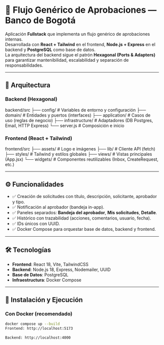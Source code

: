 # 🚀 Flujo Genérico de Aprobaciones — Banco de Bogotá
 
Aplicación **Fullstack** que implementa un flujo genérico de aprobaciones internas.  
Desarrollada con **React + Tailwind** en el frontend, **Node.js + Express** en el backend y **PostgreSQL** como base de datos.  
La arquitectura del backend sigue el patrón **Hexagonal (Ports & Adapters)** para garantizar mantenibilidad, escalabilidad y separación de responsabilidades.
 
---
 
## 📐 Arquitectura
 
### Backend (Hexagonal)
backend/src
├── config/ # Variables de entorno y configuración
├── domain/ # Entidades y puertos (interfaces)
├── application/ # Casos de uso (reglas de negocio)
├── infrastructure/ # Adaptadores (DB Postgres, Email, HTTP Express)
└── server.js # Composición e inicio

### Frontend (React + Tailwind)
frontend/src
├── assets/ # Logo e imágenes
├── lib/ # Cliente API (fetch)
├── styles/ # Tailwind y estilos globales
├── views/ # Vistas principales (App.jsx)
└── widgets/ # Componentes reutilizables (Inbox, CreateRequest, etc.)
 
---
 
## ⚙️ Funcionalidades
 
- ✅ Creación de solicitudes con título, descripción, solicitante, aprobador y tipo.  
- ✅ Notificación al aprobador (bandeja in-app).  
- ✅ Paneles separados: **Bandeja del aprobador**, **Mis solicitudes**, **Detalle**.  
- ✅ Histórico con trazabilidad (acciones, comentarios, usuario, fecha).  
- ✅ IDs únicos con UUID.  
- ✅ Docker Compose para orquestar base de datos, backend y frontend.  
 
---
 
## 🛠️ Tecnologías
- **Frontend**: React 18, Vite, TailwindCSS  
- **Backend**: Node.js 18, Express, Nodemailer, UUID  
- **Base de Datos**: PostgreSQL  
- **Infraestructura**: Docker Compose
   
---
 
## 🚀 Instalación y Ejecución
 
### Con Docker (recomendado)
```bash
docker compose up --build
Frontend: http://localhost:5173
 
Backend: http://localhost:4000
